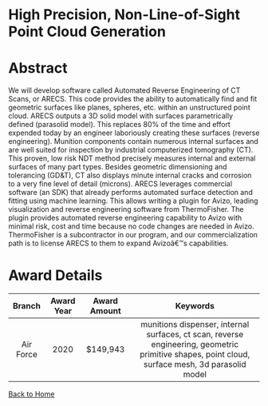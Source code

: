 
High Precision, Non-Line-of-Sight Point Cloud Generation
========================================================

# Abstract


We will develop software called Automated Reverse Engineering of CT Scans, or ARECS. This code provides the ability to automatically find and fit geometric surfaces like planes, spheres, etc. within an unstructured point cloud. ARECS outputs a 3D solid model with surfaces parametrically defined (parasolid model). This replaces 80% of the time and effort expended today by an engineer laboriously creating these surfaces (reverse engineering). Munition components contain numerous internal surfaces and are well suited for inspection by industrial computerized tomography (CT). This proven, low risk NDT method precisely measures internal and external surfaces of many part types. Besides geometric dimensioning and tolerancing (GD&T), CT also displays minute internal cracks and corrosion to a very fine level of detail (microns). ARECS leverages commercial software (an SDK) that already performs automated surface detection and fitting using machine learning. This allows writing a plugin for Avizo, leading visualization and reverse engineering software from ThermoFisher. The plugin provides automated reverse engineering capability to Avizo with minimal risk, cost and time because no code changes are needed in Avizo. ThermoFisher is a subcontractor in our program, and our commercialization path is to license ARECS to them to expand Avizoâ€™s capabilities.  

# Award Details

|Branch|Award Year|Award Amount|Keywords|
| :---: | :---: | :---: | :---: |
|Air Force|2020|$149,943|munitions dispenser, internal surfaces, ct scan, reverse engineering, geometric primitive shapes, point cloud, surface mesh, 3d parasolid model|
  
  


[Back to Home](https://github.com/chrischow/dod_sbir_awards/Reports/DJ/#1567)